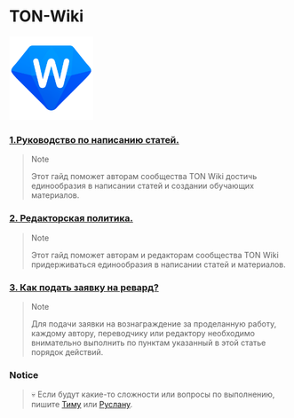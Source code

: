 # TON-Wiki

<a href="https://tonwiki.space/wiki/The_Open_Network">
	<p class="aligncenter">
	<img width="30%" src="ton-wiki/docs/assets/0.png" alt="TON Wiki" />
	</p>

### [1.Руководство по написанию статей.](https://aniramlove.github.io/TON-Wiki/ton-wiki/docs/1.Main_guide)
>>[!NOTE]
> Этот гайд поможет авторам сообщества TON Wiki достичь единообразия в написании статей и создании обучающих материалов.

### [2. Редакторская политика.](https://aniramlove.github.io/TON-Wiki/ton-wiki/docs/2.Creators_Politics/)
>>[!NOTE]
> Этот гайд поможет авторам и редакторам сообщества TON Wiki придерживаться единообразия в написании статей и материалов.

### [3. Как подать заявку на ревард?](https://aniramlove.github.io/TON-Wiki/ton-wiki/docs/3.Apply_for_reward/)
>>[!NOTE]
> Для подачи заявки на вознаграждение за проделанную работу, каждому автору, переводчику или редактору необходимо внимательно выполнить по пунктам указанный в этой статье порядок действий.


### Notice

>  :skull: Если будут какие-то сложности или вопросы по выполнению, пишите [Тиму](https://t.me/stop_think_ask) или [Руслану](https://t.me/ruusik).

